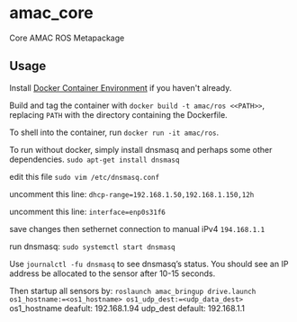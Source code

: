 # amac_core
Core AMAC ROS Metapackage

## Usage

Install [Docker Container Environment](https://docs.docker.com/install/) if you haven't already.

Build and tag the container with `docker build -t amac/ros <<PATH>>`, replacing `PATH` with the directory containing the Dockerfile.

To shell into the container, run `docker run -it amac/ros`.


To run without docker, simply install dnsmasq and perhaps some other dependencies. `sudo apt-get install dnsmasq`

edit this file `sudo vim /etc/dnsmasq.conf`

uncomment this line: `dhcp-range=192.168.1.50,192.168.1.150,12h`

uncomment this line: `interface=enp0s31f6`

save changes then sethernet connection to manual iPv4 `194.168.1.1`

run dnsmasq: `sudo systemctl start dnsmasq`

Use `journalctl -fu dnsmasq` to see dnsmasq’s status. You should see an IP address be allocated to the sensor after 10-15 seconds.

Then startup all sensors by: `roslaunch amac_bringup drive.launch os1_hostname:=<os1_hostname> os1_udp_dest:=<udp_data_dest>` os1_hostname deafult: 192.168.1.94 udp_dest default: 192.168.1.1